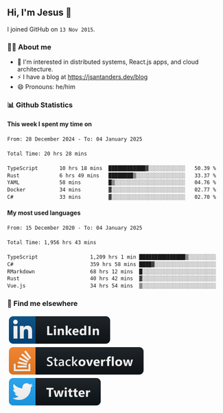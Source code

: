## Hi, I'm Jesus 👋

I joined GitHub on `13 Nov 2015`.

<!-- Talking about you -->

### 👨‍💻 About me

- 👦 I'm interested in distributed systems, React.js apps, and cloud architecture.
- ⚡️ I have a blog at <https://jsantanders.dev/blog>
- 😄 Pronouns: he/him

### 📊 Github Statistics

#### This week I spent my time on

<!--START_SECTION:weekly-->

```txt
From: 28 December 2024 - To: 04 January 2025

Total Time: 20 hrs 28 mins

TypeScript       10 hrs 18 mins  ████████████▓░░░░░░░░░░░░   50.39 %
Rust             6 hrs 49 mins   ████████▒░░░░░░░░░░░░░░░░   33.37 %
YAML             58 mins         █▒░░░░░░░░░░░░░░░░░░░░░░░   04.76 %
Docker           34 mins         ▓░░░░░░░░░░░░░░░░░░░░░░░░   02.77 %
C#               33 mins         ▓░░░░░░░░░░░░░░░░░░░░░░░░   02.70 %
```

<!--END_SECTION:weekly-->

#### My most used languages

<!--START_SECTION:alltime-->

```txt
From: 15 December 2020 - To: 04 January 2025

Total Time: 1,956 hrs 43 mins

TypeScript                 1,209 hrs 1 min ███████████████▒░░░░░░░░░   61.79 %
C#                         359 hrs 58 mins ████▓░░░░░░░░░░░░░░░░░░░░   18.40 %
RMarkdown                  68 hrs 12 mins  █░░░░░░░░░░░░░░░░░░░░░░░░   03.49 %
Rust                       40 hrs 42 mins  ▓░░░░░░░░░░░░░░░░░░░░░░░░   02.08 %
Vue.js                     34 hrs 54 mins  ▒░░░░░░░░░░░░░░░░░░░░░░░░   01.78 %
```

<!--END_SECTION:alltime-->

### 📢 Find me elsewhere

<p>
  <a target="_blank" href="https://linkedin.com/in/jsantanders">
    <img src="https://github.com/jsantanders/jsantanders/blob/master/img/linkedin.svg" alt="LinkedIn" style="vertical-align:top; margin:4px">
  </a>
  
  <a target="_blank" href="https://stackoverflow.com/users/7318331/jesus-santander">
    <img src="https://github.com/jsantanders/jsantanders/blob/master/img/stackoverflow.svg" alt="StackOverflow" style="vertical-align:top; margin:4px">
  </a>
  
  <a target="_blank" href="http://twitter.com/jsantanders">
    <img src="https://github.com/jsantanders/jsantanders/blob/master/img/twitter.svg" alt="Twitter" style="vertical-align:top; margin:4px">
  </a>
</p>
